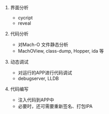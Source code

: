 
1. 界面分析 
    * cycript  
    * reveal  


2. 代码分析  
    * 对Mach-O 文件静态分析  
    * MachOView, class-dump, Hopper, ida 等  


3. 动态调试  
    * 对运行的APP进行代码调试  
    * debugserver, LLDB  


4. 代码编写  
    * 注入代码到APP中  
    * 必要时，还可需要重新签名、打包IPA  

